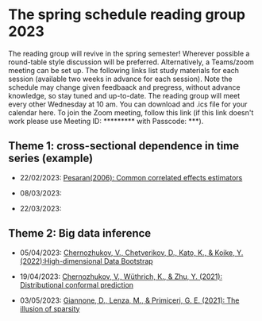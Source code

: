 # The spring schedule reading group 2023
The reading group will revive in the spring semester! Wherever possible a round-table style discussion will be preferred. Alternatively, a Teams/zoom meeting can be set up. The following links list study materials for each session (available two weeks in advance for each session). Note the schedule may change given feedbaack and pregress, without advance knowledge, so stay tuned and up-to-date. The reading group will meet every other Wednesday at 10 am. You can download and .ics file for your calendar here. To join the Zoom meeting, follow this link (if this link doesn't work please use Meeting ID: ********* with Passcode: ***).

## Theme 1: cross-sectional dependence in time series (example)
* 22/02/2023: [Pesaran(2006): Common correlated effects estimators](https://onlinelibrary.wiley.com/doi/pdf/10.1111/j.1468-0262.2006.00692.x?casa_token=ygDsrj3UgOwAAAAA:FqTGoJUnndNuvd5GsGV8uSA7nnwm00QXuClABrKwrqYTP89zFLqQO5AJ8KsA5MnR1AqRPkoWQj69)

* 08/03/2023:

* 22/03/2023:

## Theme 2: Big data inference
* 05/04/2023: [Chernozhukov, V., Chetverikov, D., Kato, K., & Koike, Y. (2022):High-dimensional Data Bootstrap](https://arxiv.org/pdf/2205.09691.pdf)

* 19/04/2023: [Chernozhukov, V., Wüthrich, K., & Zhu, Y. (2021): Distributional conformal prediction](https://www.pnas.org/doi/pdf/10.1073/pnas.2107794118)

* 03/05/2023: [Giannone, D., Lenza, M., & Primiceri, G. E. (2021): The illusion of sparsity](https://onlinelibrary.wiley.com/doi/epdf/10.3982/ECTA17842) 

